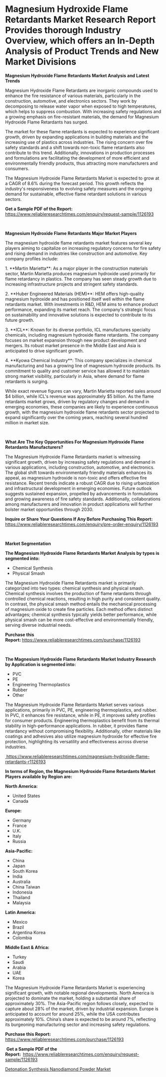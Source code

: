 <p><h1>Magnesium Hydroxide Flame Retardants Market Research Report Provides thorough Industry Overview, which offers an In-Depth Analysis of Product Trends and New Market Divisions</h1></p><p><strong>Magnesium Hydroxide Flame Retardants Market Analysis and Latest Trends</strong></p>
<p><p>Magnesium Hydroxide Flame Retardants are inorganic compounds used to enhance the fire resistance of various materials, particularly in the construction, automotive, and electronics sectors. They work by decomposing to release water vapor when exposed to high temperatures, which helps to suppress combustion. With increasing safety regulations and a growing emphasis on fire-resistant materials, the demand for Magnesium Hydroxide Flame Retardants has surged.</p><p>The market for these flame retardants is expected to experience significant growth, driven by expanding applications in building materials and the increasing use of plastics across industries. The rising concern over fire safety standards and a shift towards non-toxic flame retardants also contribute to this trend. Additionally, innovations in production processes and formulations are facilitating the development of more efficient and environmentally friendly products, thus attracting more manufacturers and consumers.</p><p>The Magnesium Hydroxide Flame Retardants Market is expected to grow at a CAGR of 8.6% during the forecast period. This growth reflects the industry's responsiveness to evolving safety measures and the ongoing demand for sustainable, effective flame retardant solutions in various sectors.</p></p>
<p><strong>Get a Sample PDF of the Report:&nbsp;</strong> <a href="https://www.reliableresearchtimes.com/enquiry/request-sample/1126193?utm_campaign=2096&utm_medium=2&utm_source=Github&utm_content=ia&utm_term=01022025&utm_id=magnesium-hydroxide-flame-retardants">https://www.reliableresearchtimes.com/enquiry/request-sample/1126193</a></p>
<p>&nbsp;</p>
<p><strong>Magnesium Hydroxide Flame Retardants Major Market Players</strong></p>
<p><p>The magnesium hydroxide flame retardants market features several key players aiming to capitalize on increasing regulatory concerns for fire safety and rising demand in industries like construction and automotive. Key company profiles include:</p><p>1. **Martin Marietta**: As a major player in the construction materials sector, Martin Marietta produces magnesium hydroxide used primarily for flame retardancy in plastics. The company has seen steady growth due to increasing infrastructure projects and stringent safety standards.</p><p>2. **Huber Engineered Materials (HEM)**: HEM offers high-quality magnesium hydroxide and has positioned itself well within the flame retardants market. With investments in R&D, HEM aims to enhance product performance, expanding its market reach. The company's strategic focus on sustainability and innovative solutions is expected to contribute to its future growth.</p><p>3. **ICL**: Known for its diverse portfolio, ICL manufactures specialty chemicals, including magnesium hydroxide flame retardants. The company focuses on market expansion through new product development and mergers. Its robust market presence in the Middle East and Asia is anticipated to drive significant growth.</p><p>4. **Kyowa Chemical Industry**: This company specializes in chemical manufacturing and has a growing line of magnesium hydroxide products. Its commitment to quality and customer service has allowed it to maintain strong market visibility, particularly in Asia, where demand for flame retardants is surging.</p><p>While exact revenue figures can vary, Martin Marietta reported sales around $4 billion, while ICL's revenue was approximately $5 billion. As the flame retardants market grows, driven by regulatory changes and demand in emerging economies, these companies are likely to experience continuous growth, with the magnesium hydroxide flame retardants sector projected to expand significantly over the coming years, reaching several hundred million in market size.</p></p>
<p>&nbsp;</p>
<p><strong>What Are The Key Opportunities For Magnesium Hydroxide Flame Retardants Manufacturers?</strong></p>
<p><p>The Magnesium Hydroxide Flame Retardants market is witnessing significant growth, driven by increasing safety regulations and demand in various applications, including construction, automotive, and electronics. The global shift towards environmentally friendly materials enhances its appeal, as magnesium hydroxide is non-toxic and offers effective fire resistance. Recent trends indicate a robust CAGR due to rising urbanization and infrastructural development in emerging economies. Future outlook suggests sustained expansion, propelled by advancements in formulations and growing awareness of fire safety standards. Additionally, collaborations among manufacturers and innovation in product applications will further bolster market opportunities through 2030.</p></p>
<p><strong>Inquire or Share Your Questions If Any Before Purchasing This Report:</strong> <a href="https://www.reliableresearchtimes.com/enquiry/pre-order-enquiry/1126193?utm_campaign=2096&utm_medium=2&utm_source=Github&utm_content=ia&utm_term=01022025&utm_id=magnesium-hydroxide-flame-retardants">https://www.reliableresearchtimes.com/enquiry/pre-order-enquiry/1126193</a></p>
<p>&nbsp;</p>
<p><strong>Market Segmentation</strong></p>
<p><strong>The Magnesium Hydroxide Flame Retardants Market Analysis by types is segmented into:</strong></p>
<p><ul><li>Chemical Synthesis</li><li>Physical Smash</li></ul></p>
<p><p>The Magnesium Hydroxide Flame Retardants market is primarily categorized into two types: chemical synthesis and physical smash. Chemical synthesis involves the production of flame retardants through controlled chemical reactions, resulting in high purity and consistent quality. In contrast, the physical smash method entails the mechanical processing of magnesium oxide to create fine particles. Each method offers distinct advantages; chemical synthesis typically yields better performance, while physical smash can be more cost-effective and environmentally friendly, serving diverse industrial needs.</p></p>
<p><strong>Purchase this Report:&nbsp;</strong><a href="https://www.reliableresearchtimes.com/purchase/1126193?utm_campaign=2096&utm_medium=2&utm_source=Github&utm_content=ia&utm_term=01022025&utm_id=magnesium-hydroxide-flame-retardants">https://www.reliableresearchtimes.com/purchase/1126193</a></p>
<p>&nbsp;</p>
<p><strong>The Magnesium Hydroxide Flame Retardants Market Industry Research by Application is segmented into:</strong></p>
<p><ul><li>PVC</li><li>PE</li><li>Engineering Thermoplastics</li><li>Rubber</li><li>Other</li></ul></p>
<p><p>The Magnesium Hydroxide Flame Retardants Market serves various applications, primarily in PVC, PE, engineering thermoplastics, and rubber. In PVC, it enhances fire resistance, while in PE, it improves safety profiles for consumer products. Engineering thermoplastics benefit from its thermal stability in high-performance applications. In rubber, it provides flame retardancy without compromising flexibility. Additionally, other materials like coatings and adhesives also utilize magnesium hydroxide for effective fire protection, highlighting its versatility and effectiveness across diverse industries.</p></p>
<p><a href="https://www.reliableresearchtimes.com/magnesium-hydroxide-flame-retardants-r1126193?utm_campaign=2096&utm_medium=2&utm_source=Github&utm_content=ia&utm_term=01022025&utm_id=magnesium-hydroxide-flame-retardants">&nbsp;https://www.reliableresearchtimes.com/magnesium-hydroxide-flame-retardants-r1126193</a></p>
<p><strong>In terms of Region, the Magnesium Hydroxide Flame Retardants Market Players available by Region are:</strong></p>
<p>
    <p> <strong> North America: </strong>
        <ul>
            <li>United States</li>
            <li>Canada</li>
        </ul>
        </p> 
    <p> <strong> Europe: </strong>
        <ul>
            <li>Germany</li>
            <li>France</li>
            <li>U.K.</li>
            <li>Italy</li>
            <li>Russia</li>
        </ul>
        </p> 
    <p> <strong> Asia-Pacific: </strong>
        <ul>
            <li>China</li>
            <li>Japan</li>
            <li>South Korea</li>
            <li>India</li>
            <li>Australia</li>
            <li>China Taiwan</li>
            <li>Indonesia</li>
            <li>Thailand</li>
            <li>Malaysia</li>
        </ul>
        </p> 
    <p> <strong> Latin America: </strong>
        <ul>
            <li>Mexico</li>
            <li>Brazil</li>
            <li>Argentina Korea</li>
            <li>Colombia</li>
        </ul>
        </p> 
    <p> <strong> Middle East & Africa: </strong>
        <ul>
            <li>Turkey</li>
            <li>Saudi</li>
            <li>Arabia</li>
            <li>UAE</li>
            <li>Korea</li>
        </ul>
    </p>
    </p>
<p><p>The Magnesium Hydroxide Flame Retardants Market is experiencing significant growth, with notable regional developments. North America is projected to dominate the market, holding a substantial share of approximately 30%. The Asia-Pacific region follows closely, expected to capture about 28% of the market, driven by industrial expansion. Europe is anticipated to account for around 25%, while the USA contributes approximately 10%. China’s share is expected to be around 7%, reflecting its burgeoning manufacturing sector and increasing safety regulations.</p></p>
<p><strong>Purchase this Report: </strong><a href="https://www.reliableresearchtimes.com/purchase/1126193?utm_campaign=2096&utm_medium=2&utm_source=Github&utm_content=ia&utm_term=01022025&utm_id=magnesium-hydroxide-flame-retardants">https://www.reliableresearchtimes.com/purchase/1126193</a></p>
<p>&nbsp;<strong>Get a Sample PDF of the Report:&nbsp;&nbsp;</strong><a href="https://www.reliableresearchtimes.com/enquiry/request-sample/1126193?utm_campaign=2096&utm_medium=2&utm_source=Github&utm_content=ia&utm_term=01022025&utm_id=magnesium-hydroxide-flame-retardants">https://www.reliableresearchtimes.com/enquiry/request-sample/1126193</a></p>
<p><strong></strong></p>
<p><p><a href="https://github.com/NarcisoFerry/Market-Research-Report-List-1/blob/main/detonation-synthesis-nanodiamond-powder-market.md?utm_campaign=2096&utm_medium=2&utm_source=Github&utm_content=ia&utm_term=01022025&utm_id=magnesium-hydroxide-flame-retardants">Detonation Synthesis Nanodiamond Powder Market</a></p></p>